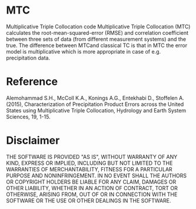 # MTC
Multiplicative Triple Collocation code
Multiplicative Triple Collocation (MTC) calculates the root-mean-squared-error (RMSE) and correlation coefficient between three sets of data (from different measurement systems) and the true. The difference between MTCand classical TC is that in MTC the error model is multiplicative which is more appropriate in case of e.g. precipitation data.


# Reference
Alemohammad S.H., McColl K.A., Konings A.G., Entekhabi D., Stoffelen A. (2015), Characterization of Precipitation Product Errors across the United States using Multiplicative Triple Collocation, Hydrology and Earth System Sciences, 19, 1-15. 

# Disclaimer

THE SOFTWARE IS PROVIDED "AS IS", WITHOUT WARRANTY OF ANY KIND, EXPRESS OR IMPLIED, INCLUDING BUT NOT LIMITED TO THE WARRANTIES OF MERCHANTABILITY, FITNESS FOR A PARTICULAR PURPOSE AND NONINFRINGEMENT. IN NO EVENT SHALL THE AUTHORS OR COPYRIGHT HOLDERS BE LIABLE FOR ANY CLAIM, DAMAGES OR OTHER LIABILITY, WHETHER IN AN ACTION OF CONTRACT, TORT OR OTHERWISE, ARISING FROM, OUT OF OR IN CONNECTION WITH THE SOFTWARE OR THE USE OR OTHER DEALINGS IN THE SOFTWARE.
